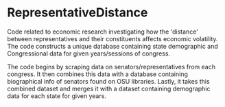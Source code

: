 # RepresentativeDistance
Code related to economic research investigating how the 'distance' between representatives and their constituents affects economic volatility. The code constructs a unique database containing state demographic and Congressional data for given years/sessions of congress.

The code begins by scraping data on senators/representatives from each congress. It then combines this data with a database containing biographical info of senators found on OSU libraries. Lastly, it takes this combined dataset and merges it with a dataset containing demographic data for each state for given years.
